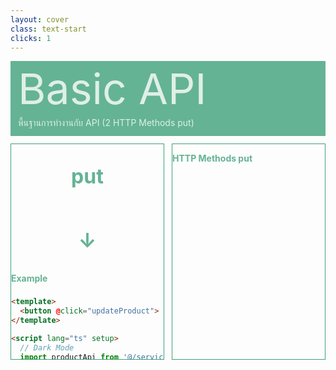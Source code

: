 ```yaml
---
layout: cover
class: text-start
clicks: 1
---
```


<PageNumber :page="$page" />

<div v-click="[0, 2]" class="custom-background-title">
  <p class="custom-title"> Basic API </p>
  <p class="custom-sub-title"> พื้นฐานการทำงานกับ API (2 HTTP Methods put) </p>
</div>
<div class="custom-container">
  <div
    v-click="[1, 2]"
    v-motion
    :initial="{ x: -400 }"
    :enter="{ x: 0 }"
    :leave="{ x: 400 }"
    class="custom-height-box custom-border-box pa-3"
  >
    <div class="mt-4">
      <div class="custom-display-title-side-page ml-5 mt-28 mb-45">
        <p class="custom-title-side-page"> put </p>
        <p class="custom-title-side-page"> ↓ </p>
      </div>
      <div class="custom-display-box-title">
        <p class="custom-display-subtitle-content-list">
          <span class="custom-subtitle-list"> Example </span>
          <span class="custom-content-list"> HTTP Methods put (update) </span>
        </p>
      </div>
<div class="custom-code-block mb-3">

```html
<template>
  <button @click="updateProduct"> Update Product </button>
</template>

<script lang="ts" setup>
  // Dark Mode
  import productApi from '@/services/api/feature/product.ts'
  import { ref, onMounted } from 'vue'

  const products = ref([])

  async function updateProduct () {
    try {
      // 1 สร้าง body (ข้อมูลนี้อาจมาจาก input ที่ user กรอก เนื่องจาก type เป็น Partial และ Omit ดังนั้นไม่จำเป็นต้องส่ง id และส่งจนครบทุกตัว เอาแค่ตัวที่ต้องการจะ update)
      const body = {
        name: 'iPad',
        price: 50000,
      }
      // 2 ยิง api update พร้อมส่ง argument body เพื่อแก้ไขข้อมูล
      const response = await productApi.update(body)
      console.log('response', response)
      // 3 แสดง alert แก้ไขข้อมูลสำเร็จ
      // 4 get ข้อมูลชุดใหม่
    } catch (error) {
      if (error instanceof Error) {
        console.error('เกิดข้อผิดพลาด'), error.message)
      } else {
        console.error('เกิดข้อผิดพลาดที่ไม่ทราบสาเหตุ'), error)
      }
    }
  }
</script>
```
</div>
    </div>
  </div>
  <div
    v-click="[1, 2]"
    v-motion
    :initial="{ x: -400 }"
    :enter="{ x: 0 }"
    :leave="{ x: 400 }"
    class="custom-height-box custom-border-box pa-3 h-ful"
  >
    <div class="mt-32">
      <div>
        <p class="custom-subtitle-list"> HTTP Methods put </p>
        <div class="custom-content-list">
          <p> HTTP Methods put คือ Method สำหรับแก้ไขข้อมูล </p>
        </div>
      </div>
    </div>
  </div>
</div>

<style scoped>
.slidev-layout {
  padding: 28px;
  background: #35485d;
  z-index: 2;
  ::-webkit-scrollbar {
    width: 4px !important;
    height: 4px !important;
  }
  ::-webkit-scrollbar-thumb {
    border-radius: 8px !important;
    background: grey !important;
  }
  ::-webkit-scrollbar-track {
    background: transparent !important;
  }
}
.slidev-layout pre {
  width: 426px;
  overflow: auto;
}
.slidev-code-wrapper .line {
  padding-right: 20px;
}
.custom-background-title {
  background-color: #3fa17b;
  padding: 12px;
  opacity: 0.8;
}
.custom-title {
  font-size: 68px;
  line-height: 4rem;
  margin: 0;
}
.custom-sub-title {
  margin-bottom: 0;
}
.custom-container {
  display: grid;
  grid-template-columns: 3fr 3fr;
  gap: 12px;
  padding-top: 12px;
}
.custom-height-box {
  max-height: 344px;
  height: 344px;
  overflow-y: auto;
  overflow-x: hidden;
}
.custom-border-box {
  border: 1px;
  border-style: solid;
  border-color: #3fa17b;
}
.custom-subtitle-list {
  display: block;
  font-weight: bold;
  color: #3fa17b !important;
}
.custom-display-title-side-page {
  display: flex;
  flex-direction: column;
  align-items: center;
  justify-content: center;
}
.custom-title-side-page {
  font-size: 32px;
  font-weight: bold;
  color: #3fa17b !important;
}
.custom-content-list p {
  margin: 0
}
.custom-display-box-title {
  display: flex;
  justify-content: start;
}
.custom-display-subtitle-content-list {
  display: flex;
  justify-content: space-between;
  width: 100%;
  margin: 0;
  margin-bottom: 8px
}
.custom-code-block {
  display: flex;
  flex-direction: column;
  align-items: start;
  justify-content: start;
  text-align: start;
}
p {
  color: white !important;
  opacity: 0.8 !important;
}
</style>

<!--
Omit ใช้สำหรับตัด property ที่ไม่ต้องการออกจาก type
Partial ใช้สำหรับทำให้ทุก property ใน type นั้นเป็น optional ไม่จำเป็นต้องส่งค่าทุกตัว
-->